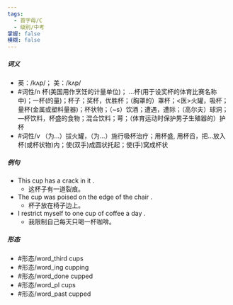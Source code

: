 ```yaml
---
tags:
  - 首字母/C
  - 级别/中考
掌握: false
模糊: false
---
```

##### 词义
- 英：/kʌp/； 美：/kʌp/
- #词性/n  杯(美国用作烹饪的计量单位)； …杯(用于设奖杯的体育比赛名称中)；一杯(的量)；杯子；奖杯，优胜杯；（胸罩的）罩杯；<医>火罐，吸杯；量杯(金属或塑料量器)；杯状物；（~s）饮酒；遭遇，遭际；（高尔夫）球洞；—杯饮料，杯盛的食物；混合饮料；萼；（体育运动时保护男子生殖器的）护杯
- #词性/v  （为…）拔火罐，（为…）施行吸杯治疗；用杯盛, 用杯舀，把…放入杯(或杯状物)内；使(双手)成圆状托起；使(手)窝成杯状
##### 例句
- This cup has a crack in it .
	- 这杯子有一道裂痕。
- The cup was poised on the edge of the chair .
	- 杯子放在椅子边上。
- I restrict myself to one cup of coffee a day .
	- 我限制自己每天只喝一杯咖啡。
##### 形态
- #形态/word_third cups
- #形态/word_ing cupping
- #形态/word_done cupped
- #形态/word_pl cups
- #形态/word_past cupped
